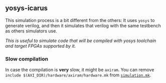 ## yosys-icarus

This simulation process is a bit different from the others: It uses `yosys` to generate verilog, and then it simulates that verilog with the same testbench as others simulators use. 


*This is useful to simulate code that will be compiled with yosys toolchain and target FPGAs supported by it.*

### Slow compilation
In case the compilation is **very** slow, it might be `axiram`.
You can remove `include $(AXI_DIR)/hardware/axiram/hardware.mk` from [`simulation.mk`](../simulation.mk).